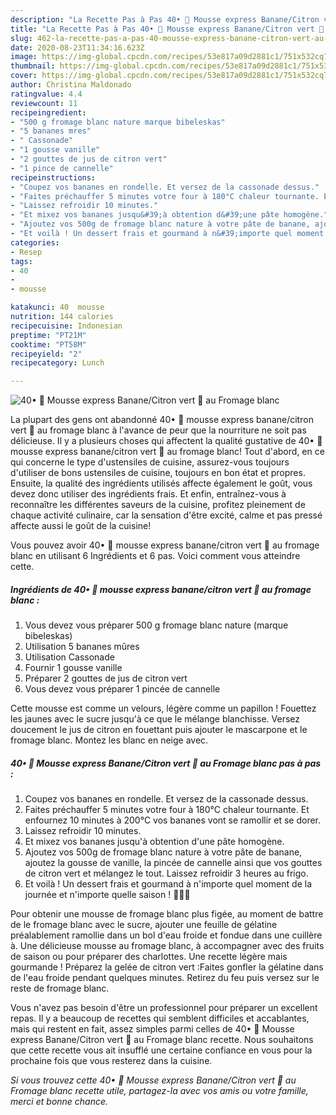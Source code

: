 ```yaml
---
description: "La Recette Pas à Pas 40• 🍋 Mousse express Banane/Citron vert 🍌 au Fromage blanc"
title: "La Recette Pas à Pas 40• 🍋 Mousse express Banane/Citron vert 🍌 au Fromage blanc"
slug: 462-la-recette-pas-a-pas-40-mousse-express-banane-citron-vert-au-fromage-blanc
date: 2020-08-23T11:34:16.623Z
image: https://img-global.cpcdn.com/recipes/53e817a09d2881c1/751x532cq70/40•-🍋-mousse-express-bananecitron-vert-🍌-au-fromage-blanc-photo-principale-de-la-recette.jpg
thumbnail: https://img-global.cpcdn.com/recipes/53e817a09d2881c1/751x532cq70/40•-🍋-mousse-express-bananecitron-vert-🍌-au-fromage-blanc-photo-principale-de-la-recette.jpg
cover: https://img-global.cpcdn.com/recipes/53e817a09d2881c1/751x532cq70/40•-🍋-mousse-express-bananecitron-vert-🍌-au-fromage-blanc-photo-principale-de-la-recette.jpg
author: Christina Maldonado
ratingvalue: 4.4
reviewcount: 11
recipeingredient:
- "500 g fromage blanc nature marque bibeleskas"
- "5 bananes mres"
- " Cassonade"
- "1 gousse vanille"
- "2 gouttes de jus de citron vert"
- "1 pince de cannelle"
recipeinstructions:
- "Coupez vos bananes en rondelle. Et versez de la cassonade dessus."
- "Faites préchauffer 5 minutes votre four à 180°C chaleur tournante. Et enfournez 10 minutes à 200°C vos bananes vont se ramollir et se dorer."
- "Laissez refroidir 10 minutes."
- "Et mixez vos bananes jusqu&#39;à obtention d&#39;une pâte homogène."
- "Ajoutez vos 500g de fromage blanc nature à votre pâte de banane, ajoutez la gousse de vanille, la pincée de cannelle ainsi que vos gouttes de citron vert et mélangez le tout. Laissez refroidir 3 heures au frigo."
- "Et voilà ! Un dessert frais et gourmand à n&#39;importe quel moment de la journée et n&#39;importe quelle saison ! 🍌🍋🍧"
categories:
- Resep
tags:
- 40
- 
- mousse

katakunci: 40  mousse 
nutrition: 144 calories
recipecuisine: Indonesian
preptime: "PT21M"
cooktime: "PT58M"
recipeyield: "2"
recipecategory: Lunch

---
```



![40• 🍋 Mousse express Banane/Citron vert 🍌 au Fromage blanc](https://img-global.cpcdn.com/recipes/53e817a09d2881c1/751x532cq70/40•-🍋-mousse-express-bananecitron-vert-🍌-au-fromage-blanc-photo-principale-de-la-recette.jpg)

La plupart des gens ont abandonné 40• 🍋 mousse express banane/citron vert 🍌 au fromage blanc à l'avance de peur que la nourriture ne soit pas délicieuse. Il y a plusieurs choses qui affectent la qualité gustative de 40• 🍋 mousse express banane/citron vert 🍌 au fromage blanc! Tout d'abord, en ce qui concerne le type d'ustensiles de cuisine, assurez-vous toujours d'utiliser de bons ustensiles de cuisine, toujours en bon état et propres. Ensuite, la qualité des ingrédients utilisés affecte également le goût, vous devez donc utiliser des ingrédients frais. Et enfin, entraînez-vous à reconnaître les différentes saveurs de la cuisine, profitez pleinement de chaque activité culinaire, car la sensation d'être excité, calme et pas pressé affecte aussi le goût de la cuisine!

<!--inarticleads1-->

Vous pouvez avoir 40• 🍋 mousse express banane/citron vert 🍌 au fromage blanc en utilisant 6 Ingrédients et 6 pas. Voici comment vous atteindre cette.

##### Ingrédients de 40• 🍋 mousse express banane/citron vert 🍌 au fromage blanc :

1. Vous devez vous préparer 500 g fromage blanc nature (marque bibeleskas)
1. Utilisation 5 bananes mûres
1. Utilisation  Cassonade
1. Fournir 1 gousse vanille
1. Préparer 2 gouttes de jus de citron vert
1. Vous devez vous préparer 1 pincée de cannelle


Cette mousse est comme un velours, légère comme un papillon ! Fouettez les jaunes avec le sucre jusqu&#39;à ce que le mélange blanchisse. Versez doucement le jus de citron en fouettant puis ajouter le mascarpone et le fromage blanc. Montez les blanc en neige avec. 

<!--inarticleads2-->

##### 40• 🍋 Mousse express Banane/Citron vert 🍌 au Fromage blanc pas à pas :

1. Coupez vos bananes en rondelle. Et versez de la cassonade dessus.
1. Faites préchauffer 5 minutes votre four à 180°C chaleur tournante. Et enfournez 10 minutes à 200°C vos bananes vont se ramollir et se dorer.
1. Laissez refroidir 10 minutes.
1. Et mixez vos bananes jusqu&#39;à obtention d&#39;une pâte homogène.
1. Ajoutez vos 500g de fromage blanc nature à votre pâte de banane, ajoutez la gousse de vanille, la pincée de cannelle ainsi que vos gouttes de citron vert et mélangez le tout. Laissez refroidir 3 heures au frigo.
1. Et voilà ! Un dessert frais et gourmand à n&#39;importe quel moment de la journée et n&#39;importe quelle saison ! 🍌🍋🍧


Pour obtenir une mousse de fromage blanc plus figée, au moment de battre de le fromage blanc avec le sucre, ajouter une feuille de gélatine préalablement ramollie dans un bol d&#39;eau froide et fondue dans une cuillère à. Une délicieuse mousse au fromage blanc, à accompagner avec des fruits de saison ou pour préparer des charlottes. Une recette légère mais gourmande ! Préparez la gelée de citron vert :Faites gonfler la gélatine dans de l&#39;eau froide pendant quelques minutes. Retirez du feu puis versez sur le reste de fromage blanc. 

<!--inarticleads1-->

<p>
Vous n'avez pas besoin d'être un professionnel pour préparer un excellent repas. Il y a beaucoup de recettes qui semblent difficiles et accablantes, mais qui restent en fait, assez simples parmi celles de 40• 🍋 Mousse express Banane/Citron vert 🍌 au Fromage blanc recette. Nous souhaitons que cette recette vous ait insufflé une certaine confiance en vous pour la prochaine fois que vous resterez dans la cuisine.
</p>

<p>
<i>Si vous trouvez cette 40• 🍋 Mousse express Banane/Citron vert 🍌 au Fromage blanc recette utile, partagez-la avec vos amis ou votre famille, merci et bonne chance.</i>
</p>
